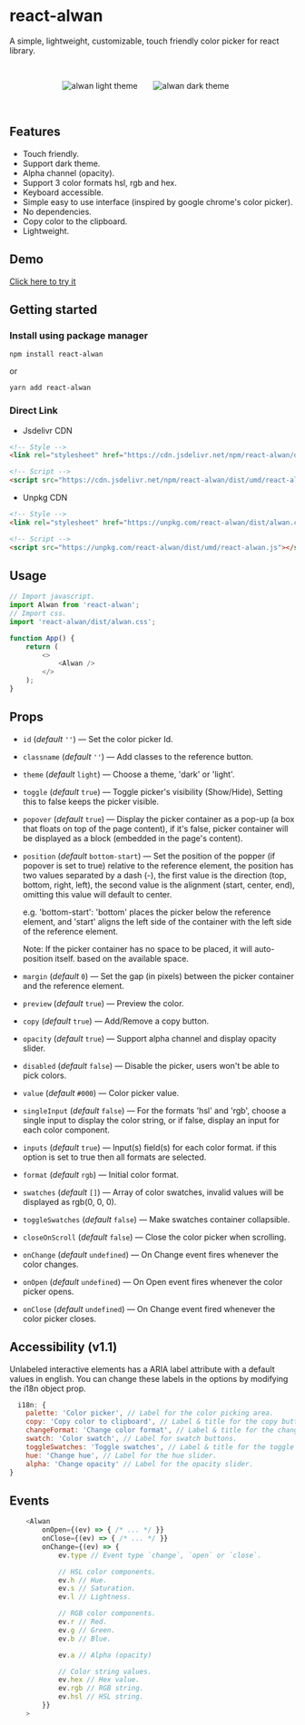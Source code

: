 # react-alwan

A simple, lightweight, customizable, touch friendly color picker for react library.

&nbsp;&nbsp;&nbsp;

<div align="center">
  <img alt="alwan light theme" src="https://github.com/SofianChouaib/alwan/blob/main/images/alwan-light.png?raw=true">
  &nbsp;&nbsp;&nbsp;&nbsp;&nbsp;

  <img alt="alwan dark theme" src="https://github.com/SofianChouaib/alwan/blob/main/images/alwan-dark.png?raw=true">
  &nbsp;&nbsp;&nbsp;&nbsp;&nbsp;
</div>

&nbsp;&nbsp;&nbsp;

## Features

-   Touch friendly.
-   Support dark theme.
-   Alpha channel (opacity).
-   Support 3 color formats hsl, rgb and hex.
-   Keyboard accessible.
-   Simple easy to use interface (inspired by google chrome's color picker).
-   No dependencies.
-   Copy color to the clipboard.
-   Lightweight.

## Demo

[Click here to try it](https://sofianchouaib.github.io/react-alwan/)

## Getting started

### Install using package manager

```shell
npm install react-alwan
```

or

```
yarn add react-alwan
```

### Direct Link

-   Jsdelivr CDN

```html
<!-- Style -->
<link rel="stylesheet" href="https://cdn.jsdelivr.net/npm/react-alwan/dist/alwan.css" />

<!-- Script -->
<script src="https://cdn.jsdelivr.net/npm/react-alwan/dist/umd/react-alwan.js"></script>
```

-   Unpkg CDN

```html
<!-- Style -->
<link rel="stylesheet" href="https://unpkg.com/react-alwan/dist/alwan.css" />

<!-- Script -->
<script src="https://unpkg.com/react-alwan/dist/umd/react-alwan.js"></script>
```

## Usage

```javascript
// Import javascript.
import Alwan from 'react-alwan';
// Import css.
import 'react-alwan/dist/alwan.css';

function App() {
    return (
        <>
            <Alwan />
        </>
    );
}
```

## Props

-   `id` (_default_ `''`) — Set the color picker Id.
-   `classname` (_default_ `''`) — Add classes to the reference button.
-   `theme` (_default_ `light`) — Choose a theme, 'dark' or 'light'.
-   `toggle` (_default_ `true`) — Toggle picker's visibility (Show/Hide), Setting this to false keeps the picker visible.
-   `popover` (_default_ `true`) — Display the picker container as a pop-up (a box that floats on top of the page content), if it's false, picker container will be displayed as a block (embedded in the page's content).
-   `position` (_default_ `bottom-start`) — Set the position of the popper (if popover is set to true) relative to the reference element, the position has two values separated by a dash (-), the first value is the direction (top, bottom, right, left), the second value is the alignment (start, center, end), omitting this value will default to center.

    e.g. 'bottom-start': 'bottom' places the picker below the reference element, and 'start' aligns the left side of the container with the left side of the reference element.

    Note:
    If the picker container has no space to be placed, it will auto-position itself.
    based on the available space.

-   `margin` (_default_ `0`) — Set the gap (in pixels) between the picker container and the reference element.
-   `preview` (_default_ `true`) — Preview the color.
-   `copy` (_default_ `true`) — Add/Remove a copy button.
-   `opacity` (_default_ `true`) — Support alpha channel and display opacity slider.
-   `disabled` (_default_ `false`) — Disable the picker, users won't be able to pick colors.
-   `value` (_default_ `#000`) — Color picker value.
-   `singleInput` (_default_ `false`) — For the formats 'hsl' and 'rgb', choose a single input to display the color string, or if false, display an input for each color component.
-   `inputs` (_default_ `true`) — Input(s) field(s) for each color format. if this option is set to true then all formats are selected.
-   `format` (_default_ `rgb`) — Initial color format.
-   `swatches` (_default_ `[]`) — Array of color swatches, invalid values will be displayed as rgb(0, 0, 0).
-   `toggleSwatches` (_default_ `false`) — Make swatches container collapsible.
-   `closeOnScroll` (_default_ `false`) — Close the color picker when scrolling.
-   `onChange` (_default_ `undefined`) — On Change event fires whenever the color changes.
-   `onOpen` (_default_ `undefined`) — On Open event fires whenever the color picker opens.
-   `onClose` (_default_ `undefined`) — On Change event fired whenever the color picker closes.

## Accessibility (v1.1)

Unlabeled interactive elements has a ARIA label attribute with a default values in english. You can change these labels in the options by modifying the i18n object prop.
```javascript
  i18n: {
    palette: 'Color picker', // Label for the color picking area.
    copy: 'Copy color to clipboard', // Label & title for the copy button.
    changeFormat: 'Change color format', // Label & title for the change format button.
    swatch: 'Color swatch', // Label for swatch buttons.
    toggleSwatches: 'Toggle swatches', // Label & title for the toggle swatches button.
    hue: 'Change hue', // Label for the hue slider.
    alpha: 'Change opacity' // Label for the opacity slider.
}
```
## Events

```javascript
    <Alwan
        onOpen={(ev) => { /* ... */ }}
        onClose={(ev) => { /* ... */ }}
        onChange={(ev) => {
            ev.type // Event type `change`, `open` or `close`.

            // HSL color components.
            ev.h // Hue.
            ev.s // Saturation.
            ev.l // Lightness.

            // RGB color components.
            ev.r // Red.
            ev.g // Green.
            ev.b // Blue.

            ev.a // Alpha (opacity)

            // Color string values.
            ev.hex // Hex value.
            ev.rgb // RGB string.
            ev.hsl // HSL string.
        }}
    >

```
